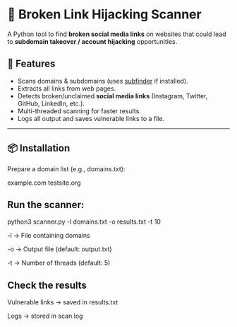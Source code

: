 # 🔎 Broken Link Hijacking Scanner

A Python tool to find **broken social media links** on websites that could lead to **subdomain takeover / account hijacking** opportunities.

## 🚀 Features
- Scans domains & subdomains (uses [subfinder](https://github.com/projectdiscovery/subfinder) if installed).
- Extracts all links from web pages.
- Detects broken/unclaimed **social media links** (Instagram, Twitter, GitHub, LinkedIn, etc.).
- Multi-threaded scanning for faster results.
- Logs all output and saves vulnerable links to a file.

---

## 📦 Installation

Prepare a domain list (e.g., domains.txt):

example.com
testsite.org


## Run the scanner:

python3 scanner.py -l domains.txt -o results.txt -t 10


-l → File containing domains

-o → Output file (default: output.txt)

-t → Number of threads (default: 5)

## Check the results

Vulnerable links → saved in results.txt

Logs → stored in scan.log
